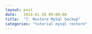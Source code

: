 ```yaml
---
layout: post
date:   2014-01-28 09:00:08
title:  "7. Restore MySql backup"
categories: "tutorial mysql restore"
---
```


